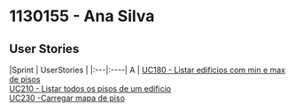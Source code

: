 # 1130155 - Ana Silva

## User Stories

|Sprint | UserStories |
|:---|:----| A | 
[UC180 - Listar edificios com min e max de pisos](../../UserStories/UC180_Listar_edificios_min_max_pisos/UC180_Listar_edificios_min_max_pisos.md)<br/>
[UC210 - Listar todos os pisos de um edificio](../../UserStories/UC210_Listar_pisos_edificio/UC210_Listar_pisos_edificio.md)<br/>
[UC230 -Carregar mapa de piso](../../UserStories/UC230_carregar_mapa_piso/UC230_carregar_mapa_piso.md)<br/>
